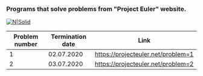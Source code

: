 ### Programs that solve problems from "Project Euler" website.

[![N|Solid](https://projecteuler.net/themes/20200426/logo_default.png)](https://projecteuler.net/)

| Problem number | Termination date | Link |
| - | - | - |
| 1 | 02.07.2020 | https://projecteuler.net/problem=1 |
| 2 | 03.07.2020 | https://projecteuler.net/problem=2 |